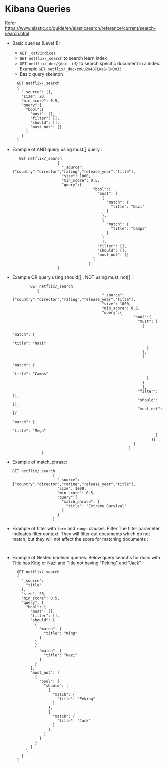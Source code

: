 
# Kibana Queries

Refer https://www.elastic.co/guide/en/elasticsearch/reference/current/search-search.html

* Basic queries (Level 1):
  * `GET _cat/indices`
  * `GET netflix/_search`  to search learn index
  * `GET netflix/_doc/{doc _id}` to search specific document in a index. Example `GET netflix/_doc/zmUU2X4B7LKaS-lNQmJ3`
  * Basic query skeleton 
  ```
    GET netflix/_search
    {
      "_source": [],
      "size": 20, 
      "min_score": 0.5,      
      "query":{
        "bool":{
          "must": [],
          "filter": [],
          "should": [],
          "must_not": []
        }
      }
    }
    ```
 * Example of AND query using must[] query :
    ```
       GET netflix/_search
                        {
                          "_source": ["country","director","rating","release_year","title"],
                          "size": 1000, 
                          "min_score": 0.5,
                          "query":{
                                        "bool":{
                                          "must": [
                                            {
                                              "match": {
                                                "title": "Nazi"
                                              }
                                            },
                                            {
                                              "match": {
                                                "title": "Camps"
                                              }
                                            }                    
                                            ],
                                          "filter": [],
                                          "should": [],
                                          "must_not": []
                                        }
                                      }
                        }
      ```

* Example OR query using should[] , NOT using must_not[] :
  ```
          GET netflix/_search
             {
                                          "_source": ["country","director","rating","release_year","title"],
                                          "size": 1000, 
                                          "min_score": 0.5,
                                          "query":{
                                                        "bool":{
                                                          "must": [
                                                            {
                                                              "match": {
                                                                "title": "Nazi"
                                                              }
                                                            },
                                                            {
                                                              "match": {
                                                                "title": "Camps"
                                                              }
                                                            }                    
                                                            ],
                                                          "filter": [],
                                                          "should": [],
                                                          "must_not": [{
                                                                  "match": {
                                                                    "title": "Mega"
                                                                  }
                                                                }]
                                                        }
                                                      }
               }
    ```

* Example of match_phrase:
    ```
    GET netflix/_search
                      {
                        "_source": ["country","director","rating","release_year","title"],
                        "size": 1000, 
                        "min_score": 0.5,
                        "query":{
                          "match_phrase": {
                            "title": "Extreme Survival"
                          }
                        }
                      }
    ```
* Example of filter with `term` and `range` clauses. Filter The filter parameter indicates filter context. They will filter out documents which do not match, but they will not affect the score for matching documents :
    ```
      
    ```
* Example of Nested boolean queries. Below query searchs for docs with Title has King or Nazi  and Title not having "Peking" and "Jack" :
    ```
      GET netflix/_search
      {
        "_source": [
          "title"
        ],
        "size": 20,
        "min_score": 0.5,
        "query": {
          "bool": {
            "must": [],
            "filter": [],
            "should": [
              {
                "match": {
                  "title": "King"
                }
              },
              {
                "match": {
                  "title": "Nazi"
                }
              }
            ],
            "must_not": [
              {
                "bool": {
                  "should": [
                    {
                      "match": {
                        "title": "Peking"
                      }
                    },
                    {
                      "match": {
                        "title": "Jack"
                      }
                    }
                  ]
                }
              }
            ]
          }
        }
      }
    ```